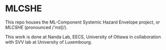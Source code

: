 # MLCSHE
This repo houses the ML-Component Systemic Hazard Envelope project, or *MLCSHE* (pronounced /'mɪlʃ/).

This work is done at Nanda Lab, EECS, University of Ottawa in collaboration with SVV lab at University of Luxembourg.